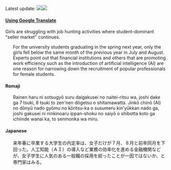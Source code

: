 <p>Latest update:
<a href="https://www.asahi.com/articles/ASL8061J4L80UTIL054.html?iref=comtop_8_06" target="_blank"><img src="https://s3-eu-west-1.amazonaws.com/al-west-1/img/daily/asahi-news.jpg"></a><a href="https://d2e1strl386jtm.cloudfront.net/audio/daily/article-nikkei-083118.mp3" target="_blank"><img src="https://s3-ap-northeast-1.amazonaws.com/all-jp-1/img/icons/listen.png"></a></p>

<h4>
  <a href="https://translate.google.com/?sl#ja/en/">Using Google Translate</a>
</h4>
<p>
  Girls are struggling with job hunting activities where student-dominant "seller
  market" continues.
</p>
<ul>
  For the university students graduating in the spring next year, only the girls
  fell below the same month of the previous year in July and August. Experts point
  out that financial institutions and others that are promoting work efficiency
  such as the introduction of artificial intelligence (AI) are one reason for narrowing
  down the recruitment of popular professionals for female students.
</ul>
<h4>Romaji</h4>
<ul>
  Rainen haru ni sotsugyō suru daigakusei no naitei-ritsu wa, joshi dake ga 7 tsuki,
  8 tsuki to zen'nen dōgetsu o shitamawatta. Jinkō chinō (AI) no dōnyū nado gyōmu
  no kōritsu-ka o susumeru kin'yūkkan nado ga, joshi gakusei ni ninkinoaru ippan-shoku
  no saiyō o shibotta koto ga ichiinde wanai ka, to senmonka wa miru.
</ul>
<h4>Japanese</h4>
<ul>
  来年春に卒業する大学生の内定率は、女子だけが７月、８月と前年同月を下回った。人工知能（ＡＩ）の導入など業務の効率化を進める金融機関などが、女子学生に人気のある一般職の採用を絞ったことが一因ではないか、と専門家はみる。
</ul>
